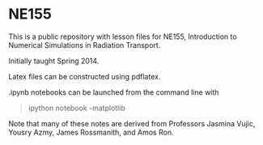 NE155
=====

This is a public repository with lesson files for NE155, Introduction to Numerical Simulations in Radiation Transport. 

Initially taught Spring 2014.

Latex files can be constructed using pdflatex.

.ipynb notebooks can be launched from the command line with
> ipython notebook -matplotlib

Note that many of these notes are derived from Professors Jasmina Vujic, Yousry Azmy, James Rossmanith, and Amos Ron. 
